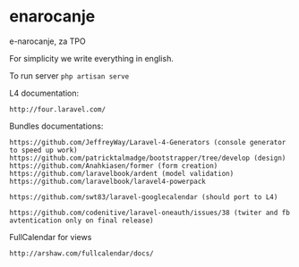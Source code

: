 enarocanje
==========

e-narocanje, za TPO

For simplicity we write everything in english.

To run server 
```php artisan serve```

L4 documentation:
```
http://four.laravel.com/
```

Bundles documentations:
```
https://github.com/JeffreyWay/Laravel-4-Generators (console generator to speed up work)
https://github.com/patricktalmadge/bootstrapper/tree/develop (design)
https://github.com/Anahkiasen/former (form creation)
https://github.com/laravelbook/ardent (model validation)
https://github.com/laravelbook/laravel4-powerpack

https://github.com/swt83/laravel-googlecalendar (should port to L4)

https://github.com/codenitive/laravel-oneauth/issues/38 (twiter and fb avtentication only on final release)
```

FullCalendar for views
```
http://arshaw.com/fullcalendar/docs/
```